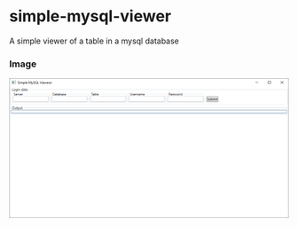 # simple-mysql-viewer
A simple viewer of a table in a mysql database

### Image
![Screenshot](https://github.com/frankhaugen/simple-mysql-viewer/blob/master/Graphics/Screenshot01_ver_1_0.png)